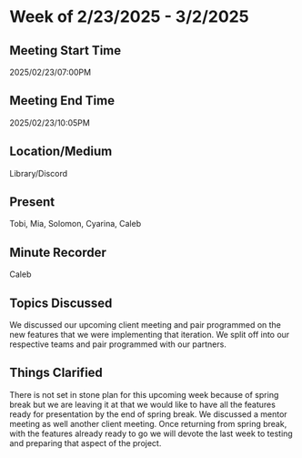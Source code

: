 # Week of 2/23/2025 - 3/2/2025

## Meeting Start Time

2025/02/23/07:00PM

## Meeting End Time

2025/02/23/10:05PM

## Location/Medium

Library/Discord

## Present

Tobi, Mia, Solomon, Cyarina, Caleb

## Minute Recorder

Caleb

## Topics Discussed

We discussed our upcoming client meeting and pair programmed on the new features that we were implementing that iteration. We split off into our respective teams and pair programmed with our partners.

## Things Clarified

There is not set in stone plan for this upcoming week because of spring break but we are leaving it at that we would like to have all the features ready for presentation by the end of spring break. We discussed 
a mentor meeting as well another client meeting. Once returning from spring break, with the features already ready to go we will devote the last week to testing and preparing that aspect of the project.
